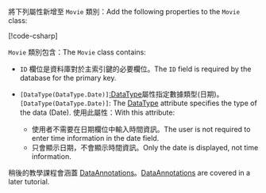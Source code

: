 <!-- THIS INCLUDE USED BY MVC AND RP -->
<span data-ttu-id="5127d-101">將下列屬性新增至 `Movie` 類別：</span><span class="sxs-lookup"><span data-stu-id="5127d-101">Add the following properties to the `Movie` class:</span></span>

[!code-csharp[](~/tutorials/razor-pages/razor-pages-start/sample/RazorPagesMovie22/Models/Movie.cs?name=snippet1)]

<span data-ttu-id="5127d-102">`Movie` 類別包含：</span><span class="sxs-lookup"><span data-stu-id="5127d-102">The `Movie` class contains:</span></span>

* <span data-ttu-id="5127d-103">`ID` 欄位是資料庫對於主索引鍵的必要欄位。</span><span class="sxs-lookup"><span data-stu-id="5127d-103">The `ID` field is required by the database for the primary key.</span></span>
* <span data-ttu-id="5127d-104">`[DataType(DataType.Date)]`[:DataType](/dotnet/api/microsoft.aspnetcore.mvc.dataannotations.internal.datatypeattributeadapter)屬性指定數據類型(日期)。</span><span class="sxs-lookup"><span data-stu-id="5127d-104">`[DataType(DataType.Date)]`:  The [DataType](/dotnet/api/microsoft.aspnetcore.mvc.dataannotations.internal.datatypeattributeadapter) attribute specifies the type of the data (Date).</span></span> <span data-ttu-id="5127d-105">使用此屬性：</span><span class="sxs-lookup"><span data-stu-id="5127d-105">With this attribute:</span></span>

  * <span data-ttu-id="5127d-106">使用者不需要在日期欄位中輸入時間資訊。</span><span class="sxs-lookup"><span data-stu-id="5127d-106">The user is not required to enter time information in the date field.</span></span>
  * <span data-ttu-id="5127d-107">只會顯示日期，不會顯示時間資訊。</span><span class="sxs-lookup"><span data-stu-id="5127d-107">Only the date is displayed, not time information.</span></span>

<span data-ttu-id="5127d-108">稍後的教學課程會涵蓋 [DataAnnotations](/dotnet/api/system.componentmodel.dataannotations)。</span><span class="sxs-lookup"><span data-stu-id="5127d-108">[DataAnnotations](/dotnet/api/system.componentmodel.dataannotations) are covered in a later tutorial.</span></span>
